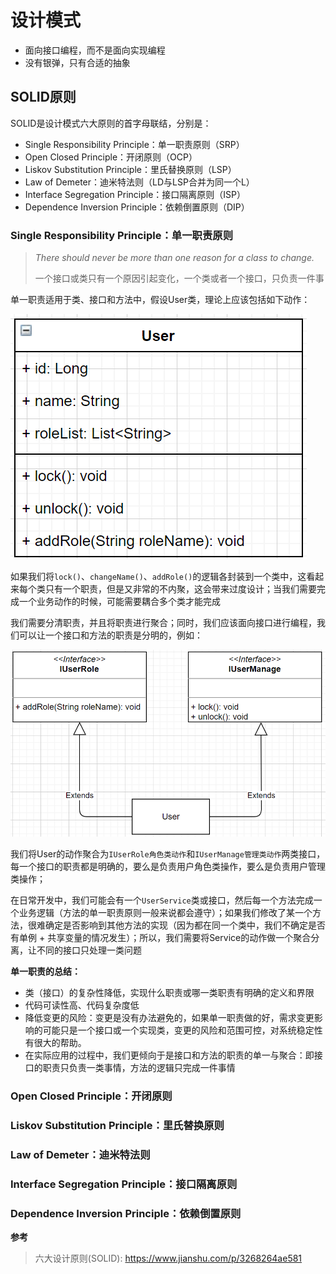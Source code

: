 # 设计模式

- 面向接口编程，而不是面向实现编程
- 没有银弹，只有合适的抽象

## SOLID原则

SOLID是设计模式六大原则的首字母联结，分别是：
- Single Responsibility Principle：单一职责原则（SRP）
- Open Closed Principle：开闭原则（OCP）
- Liskov Substitution Principle：里氏替换原则（LSP）
- Law of Demeter：迪米特法则（LD与LSP合并为同一个L）
- Interface Segregation Principle：接口隔离原则（ISP）
- Dependence Inversion Principle：依赖倒置原则（DIP）

### Single Responsibility Principle：单一职责原则

> _There should never be more than one reason for a class to change._
>
> 一个接口或类只有一个原因引起变化，一个类或者一个接口，只负责一件事

单一职责适用于类、接口和方法中，假设User类，理论上应该包括如下动作：

![design_solid_1](./imgs/design_solid_1.png)

如果我们将`lock()`、`changeName()`、`addRole()`的逻辑各封装到一个类中，这看起来每个类只有一个职责，但是又非常的不内聚，这会带来过度设计；当我们需要完成一个业务动作的时候，可能需要耦合多个类才能完成

我们需要分清职责，并且将职责进行聚合；同时，我们应该面向接口进行编程，我们可以让一个接口和方法的职责是分明的，例如：

![design_solid_2](./imgs/design_solid_2.png)

我们将User的动作聚合为`IUserRole角色类动作`和`IUserManage管理类动作`两类接口，每一个接口的职责都是明确的，要么是负责用户角色类操作，要么是负责用户管理类操作；

在日常开发中，我们可能会有一个`UserService`类或接口，然后每一个方法完成一个业务逻辑（方法的单一职责原则一般来说都会遵守）；如果我们修改了某一个方法，很难确定是否影响到其他方法的实现（因为都在同一个类中，我们不确定是否有单例 + 共享变量的情况发生）；所以，我们需要将Service的动作做一个聚合分离，让不同的接口只处理一类问题

**单一职责的总结：**

- 类（接口）的复杂性降低，实现什么职责或哪一类职责有明确的定义和界限
- 代码可读性高、代码复杂度低
- 降低变更的风险：变更是没有办法避免的，如果单一职责做的好，需求变更影响的可能只是一个接口或一个实现类，变更的风险和范围可控，对系统稳定性有很大的帮助。
- 在实际应用的过程中，我们更倾向于是接口和方法的职责的单一与聚合：即接口的职责只负责一类事情，方法的逻辑只完成一件事情

### Open Closed Principle：开闭原则

### Liskov Substitution Principle：里氏替换原则

### Law of Demeter：迪米特法则

### Interface Segregation Principle：接口隔离原则

### Dependence Inversion Principle：依赖倒置原则

**参考**
> 六大设计原则(SOLID): https://www.jianshu.com/p/3268264ae581
>
